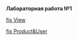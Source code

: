 **Лабораторная работа №1**

[fix View](https://github.com/ClavicusVile98/framework/commit/7cab70c45539d0ff3b1b7bb34d215ded7e0ae07c)

[fix Product&User](https://github.com/ClavicusVile98/framework/commit/8f79b60f13ffc2278d8da2e447980f7e19577504)
